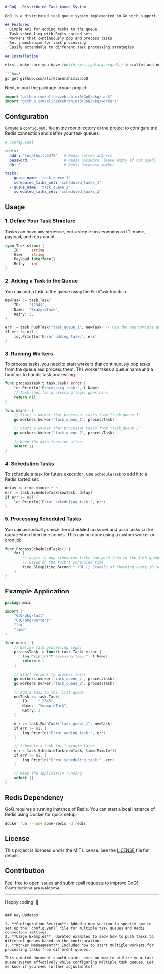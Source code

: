 ```markdown
# GoQ - Distributed Task Queue System

GoQ is a distributed task queue system implemented in Go with support for Redis. It allows background job processing, task scheduling, and worker management, making it easy to process tasks asynchronously in your Go applications.

## Features
- Simple API for adding tasks to the queue
- Task scheduling with Redis sorted sets
- Workers that continuously pop and process tasks
- Retry mechanism for task processing
- Easily extendable to different task processing strategies

## Installation

First, make sure you have [Go](https://golang.org/dl/) installed and Redis running on your machine.

```bash
go get github.com/alirezaebrahimi5/GoQ
```

Next, import the package in your project:

```go
import "github.com/alirezaebrahimi5/GoQ/pkg/task"
import "github.com/alirezaebrahimi5/GoQ/pkg/workers"
```

## Configuration

Create a `config.yaml` file in the root directory of the project to configure the Redis connection and define your task queues:

```yaml
# config.yaml

redis:
  addr: "localhost:6379"   # Redis server address
  password: ""             # Redis password (leave empty if not used)
  db: 0                    # Redis database number

tasks:
  - queue_name: "task_queue_1" 
    scheduled_tasks_set: "scheduled_tasks_1"
  - queue_name: "task_queue_2" 
    scheduled_tasks_set: "scheduled_tasks_2"
```

## Usage

### 1. Define Your Task Structure

Tasks can have any structure, but a simple task contains an ID, name, payload, and retry count.

```go
type Task struct {
    ID      string
    Name    string
    Payload interface{}
    Retry   int
}
```

### 2. Adding a Task to the Queue

You can add a task to the queue using the `PushTask` function.

```go
newTask := task.Task{
    ID:    "12345",
    Name:  "ExampleTask",
    Retry: 3,
}

err := task.PushTask("task_queue_1", newTask) // Use the appropriate queue name
if err != nil {
    log.Println("Error adding task:", err)
}
```

### 3. Running Workers

To process tasks, you need to start workers that continuously pop tasks from the queue and process them. The worker takes a queue name and a function to handle task processing.

```go
func processTask(t task.Task) error {
    log.Println("Processing task:", t.Name)
    // Task-specific processing logic goes here
    return nil
}

func main() {
    // Start a worker that processes tasks from "task_queue_1"
    go workers.Worker("task_queue_1", processTask)

    // Start a worker that processes tasks from "task_queue_2"
    go workers.Worker("task_queue_2", processTask)

    // Keep the main function alive
    select {}
}
```

### 4. Scheduling Tasks

To schedule a task for future execution, use `ScheduleTask` to add it to a Redis sorted set.

```go
delay := time.Minute * 5
err := task.ScheduleTask(newTask, delay)
if err != nil {
    log.Println("Error scheduling task:", err)
}
```

### 5. Processing Scheduled Tasks

You can periodically check the scheduled tasks set and push tasks to the queue when their time comes. This can be done using a custom worker or cron job.

```go
func ProcessScheduledTasks() {
    for {
        // Logic to pop scheduled tasks and push them to the task queue
        // based on the task's scheduled time
        time.Sleep(time.Second * 10) // Example of checking every 10 seconds
    }
}
```

## Example Application

```go
package main

import (
    "GoQ/pkg/task"
    "GoQ/pkg/workers"
    "log"
    "time"
)

func main() {
    // Define task processing logic
    processTask := func(t task.Task) error {
        log.Println("Processing task:", t.Name)
        return nil
    }

    // Start workers to process tasks
    go workers.Worker("task_queue_1", processTask)
    go workers.Worker("task_queue_2", processTask)

    // Add a task to the first queue
    newTask := task.Task{
        ID:    "12345",
        Name:  "ExampleTask",
        Retry: 3,
    }

    err := task.PushTask("task_queue_1", newTask)
    if err != nil {
        log.Println("Error adding task:", err)
    }

    // Schedule a task for 1 minute later
    err = task.ScheduleTask(newTask, time.Minute*1)
    if err != nil {
        log.Println("Error scheduling task:", err)
    }

    // Keep the application running
    select {}
}
```

## Redis Dependency

GoQ requires a running instance of Redis. You can start a local instance of Redis using Docker for quick setup:

```bash
docker run --name some-redis -d redis
```

## License

This project is licensed under the MIT License. See the [LICENSE](LICENSE) file for details.

## Contribution

Feel free to open issues and submit pull requests to improve GoQ! Contributions are welcome.

---

Happy coding! 🚀
```

### Key Updates

1. **Configuration Section**: Added a new section to specify how to set up the `config.yaml` file for multiple task queues and Redis connection settings.
2. **Usage Examples**: Updated examples to show how to push tasks to different queues based on the configuration.
3. **Worker Management**: Included how to start multiple workers for processing tasks from different queues.

This updated document should guide users on how to utilize your task queue system effectively while configuring multiple task queues. Let me know if you need further adjustments!
